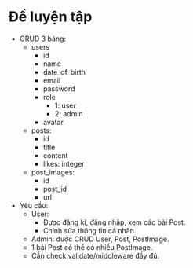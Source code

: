 # Đề luyện tập

- CRUD 3 bảng:
    - users
        - id
        - name
        - date_of_birth
        - email <unique>
        - password
        - role
            - 1: user <default>
            - 2: admin
        - avatar
    - posts:
        - id
        - title
        - content
        - likes: integer
    - post_images:
        - id
        - post_id
        - url
- Yêu cầu:
    - User:
        - Được đăng kí, đăng nhập, xem các bài Post.
        - Chỉnh sửa thông tin cá nhân. 
    - Admin: được CRUD User, Post, PostImage.
    - 1 bài Post có thể có nhiều PostImage.
    - Cần check validate/middleware đầy đủ.
